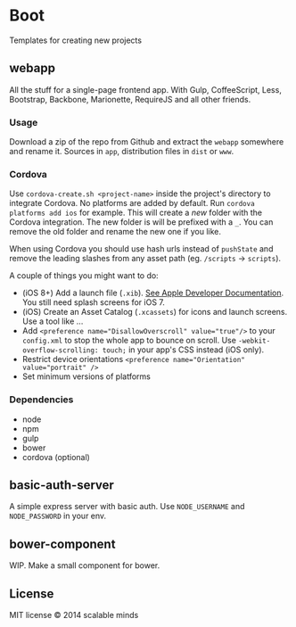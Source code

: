 # Boot
Templates for creating new projects

## webapp
All the stuff for a single-page frontend app. With Gulp, CoffeeScript, Less, Bootstrap, Backbone, Marionette, RequireJS and all other friends.

### Usage
Download a zip of the repo from Github and extract the `webapp` somewhere and rename it.
Sources in `app`, distribution files in `dist` or `www`.

### Cordova
Use `cordova-create.sh <project-name>` inside the project's directory to integrate Cordova.
No platforms are added by default. Run `cordova platforms add ios` for example.
This will create a *new* folder with the Cordova integration. The new folder is will be prefixed with a `_`. You can remove the old folder and rename the new one if you like.

When using Cordova you should use hash urls instead of `pushState` and remove the leading slashes from any asset path (eg. `/scripts` -> `scripts`).

A couple of things you might want to do:
* (iOS 8+) Add a launch file (`.xib`). [See Apple Developer Documentation](https://developer.apple.com/library/ios/documentation/UserExperience/Conceptual/MobileHIG/LaunchImages.html). You still need splash screens for iOS 7.
* (iOS) Create an Asset Catalog (`.xcassets`) for icons and launch screens. Use a tool like ...
* Add `<preference name="DisallowOverscroll" value="true"/>` to your `config.xml` to stop the whole app to bounce on scroll. Use `-webkit-overflow-scrolling: touch;` in your app's CSS instead (iOS only).
* Restrict device orientations `<preference name="Orientation" value="portrait" />`
* Set minimum versions of platforms


### Dependencies
* node
* npm
* gulp
* bower
* cordova (optional)

## basic-auth-server
A simple express server with basic auth. Use `NODE_USERNAME` and `NODE_PASSWORD` in your env.

## bower-component
WIP. Make a small component for bower.


## License
MIT license
&copy; 2014 scalable minds